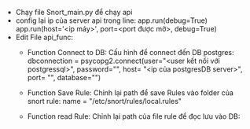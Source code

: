 - Chạy file Snort_main.py để chạy api
- config lại ip của server api trong line:
    app.run(debug=True)
    app.run(host='<ip máy>', port=<port được mở>, debug=True)
- Edit File api_func:   
    - Function Connect to DB:
        Cấu hình để connect đến DB postgres:
                dbconnection = psycopg2.connect(user="<user kết nối với postgressql>", 
                                    password="", 
                                    host= "<ip của postgresDB server>", 
                                    port= "", 
                                    database="")                                    

    - Function Save Rule:
        Chỉnh lại path để save Rules vào folder của snort rule:
            name = "/etc/snort/rules/local.rules"
    - Function read Rule:
        Chỉnh lại path của file rule để đọc lưu vào DB:
